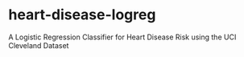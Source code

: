 # heart-disease-logreg
A Logistic Regression Classifier for Heart Disease Risk using the UCI Cleveland Dataset
